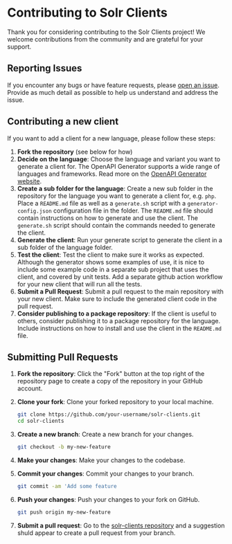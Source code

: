 # Contributing to Solr Clients

Thank you for considering contributing to the Solr Clients project! We welcome contributions from the community and are grateful for your support.

## Reporting Issues

If you encounter any bugs or have feature requests, please [open an issue](https://github.com/janhoy/solr-clients/issues). Provide as much detail as possible to help us understand and address the issue.

## Contributing a new client

If you want to add a client for a new language, please follow these steps:

1. **Fork the repository** (see below for how)
2. **Decide on the language**: Choose the language and variant you want to generate a client for. The OpenAPI Generator supports a wide range of languages and frameworks. Read more on the [OpenAPI Generator website](https://openapi-generator.tech/).
3. **Create a sub folder for the language**: Create a new sub folder in the repository for the language you want to generate a client for, e.g. `php`. Place a `README.md` file as well as a `generate.sh` script with a `generator-config.json` configuration file in the folder. The `README.md` file should contain instructions on how to generate and use the client. The `generate.sh` script should contain the commands needed to generate the client.
4. **Generate the client**: Run your generate script to generate the client in a sub folder of the language folder.
5. **Test the client**: Test the client to make sure it works as expected. Although the generator shows some examples of use, it is nice to include some example code in a separate sub project that uses the client, and covered by unit tests. Add a separate github action workflow for your new client that will run all the tests.
6. **Submit a Pull Request**: Submit a pull request to the main repository with your new client. Make sure to include the generated client code in the pull request.
7. **Consider publishing to a package repository**: If the client is useful to others, consider publishing it to a package repository for the language. Include instructions on how to install and use the client in the `README.md` file.

## Submitting Pull Requests

1. **Fork the repository**: Click the "Fork" button at the top right of the repository page to create a copy of the repository in your GitHub account.

2. **Clone your fork**: Clone your forked repository to your local machine.
   ```sh
   git clone https://github.com/your-username/solr-clients.git
   cd solr-clients
   
3. **Create a new branch**: Create a new branch for your changes.
   ```sh
   git checkout -b my-new-feature
   ```

4. **Make your changes**: Make your changes to the codebase.
 
5. **Commit your changes**: Commit your changes to your branch.
   ```sh
   git commit -am 'Add some feature

6. **Push your changes**: Push your changes to your fork on GitHub.
   ```sh
   git push origin my-new-feature
   ```

7. **Submit a pull request**: Go to the [solr-clients repository](https://github.com/janhoy/solr-clients/pulls) and a suggestion shuld appear to create a pull request from your branch.
